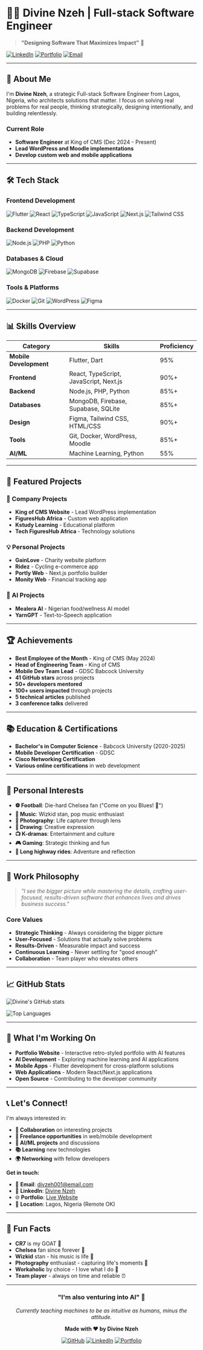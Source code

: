 # 👨‍💻 Divine Nzeh | Full-stack Software Engineer

> **"Designing Software That Maximizes Impact"** 🚀

[![LinkedIn](https://img.shields.io/badge/LinkedIn-0077B5?style=for-the-badge&logo=linkedin&logoColor=white)](https://www.linkedin.com/in/divine-nzeh-86201b255/)
[![Portfolio](https://img.shields.io/badge/Portfolio-FF5722?style=for-the-badge&logo=todoist&logoColor=white)](https://your-portfolio-url.com)
[![Email](https://img.shields.io/badge/Email-D14836?style=for-the-badge&logo=gmail&logoColor=white)](mailto:divzeh001@email.com)

---

## 🎯 **About Me**

I'm **Divine Nzeh**, a strategic Full-stack Software Engineer from Lagos, Nigeria, who architects solutions that matter. I focus on solving real problems for real people, thinking strategically, designing intentionally, and building relentlessly.

### **Current Role**
- **Software Engineer** at King of CMS (Dec 2024 - Present)
- **Lead WordPress and Moodle implementations**
- **Develop custom web and mobile applications**

---

## 🛠️ **Tech Stack**

### **Frontend Development**
![Flutter](https://img.shields.io/badge/Flutter-02569B?style=for-the-badge&logo=flutter&logoColor=white)
![React](https://img.shields.io/badge/React-20232A?style=for-the-badge&logo=react&logoColor=61DAFB)
![TypeScript](https://img.shields.io/badge/TypeScript-007ACC?style=for-the-badge&logo=typescript&logoColor=white)
![JavaScript](https://img.shields.io/badge/JavaScript-323330?style=for-the-badge&logo=javascript&logoColor=F7DF1E)
![Next.js](https://img.shields.io/badge/Next.js-000000?style=for-the-badge&logo=next.js&logoColor=white)
![Tailwind CSS](https://img.shields.io/badge/Tailwind_CSS-38B2AC?style=for-the-badge&logo=tailwind-css&logoColor=white)

### **Backend Development**
![Node.js](https://img.shields.io/badge/Node.js-43853D?style=for-the-badge&logo=node.js&logoColor=white)
![PHP](https://img.shields.io/badge/PHP-777BB4?style=for-the-badge&logo=php&logoColor=white)
![Python](https://img.shields.io/badge/Python-3776AB?style=for-the-badge&logo=python&logoColor=white)

### **Databases & Cloud**
![MongoDB](https://img.shields.io/badge/MongoDB-4EA94B?style=for-the-badge&logo=mongodb&logoColor=white)
![Firebase](https://img.shields.io/badge/Firebase-FFCA28?style=for-the-badge&logo=firebase&logoColor=black)
![Supabase](https://img.shields.io/badge/Supabase-3ECF8E?style=for-the-badge&logo=supabase&logoColor=white)

### **Tools & Platforms**
![Docker](https://img.shields.io/badge/Docker-2496ED?style=for-the-badge&logo=docker&logoColor=white)
![Git](https://img.shields.io/badge/Git-F05032?style=for-the-badge&logo=git&logoColor=white)
![WordPress](https://img.shields.io/badge/WordPress-21759B?style=for-the-badge&logo=wordpress&logoColor=white)
![Figma](https://img.shields.io/badge/Figma-F24E1E?style=for-the-badge&logo=figma&logoColor=white)

---

## 📊 **Skills Overview**

| Category | Skills | Proficiency |
|----------|--------|-------------|
| **Mobile Development** | Flutter, Dart | 95% |
| **Frontend** | React, TypeScript, JavaScript, Next.js | 90%+ |
| **Backend** | Node.js, PHP, Python | 85%+ |
| **Databases** | MongoDB, Firebase, Supabase, SQLite | 85%+ |
| **Design** | Figma, Tailwind CSS, HTML/CSS | 90%+ |
| **Tools** | Git, Docker, WordPress, Moodle | 85%+ |
| **AI/ML** | Machine Learning, Python | 55% |

---

## 🚀 **Featured Projects**

### **🎯 Company Projects**
- **King of CMS Website** - Lead WordPress implementation
- **FiguresHub Africa** - Custom web application
- **Kstudy Learning** - Educational platform
- **Tech FiguresHub Africa** - Technology solutions

### **💡 Personal Projects**
- **GainLove** - Charity website platform
- **Ridez** - Cycling e-commerce app
- **Portly Web** - Next.js portfolio builder
- **Monity Web** - Financial tracking app

### **🤖 AI Projects**
- **Mealera AI** - Nigerian food/wellness AI model
- **YarnGPT** - Text-to-Speech application

---

## 🏆 **Achievements**

- **Best Employee of the Month** - King of CMS (May 2024)
- **Head of Engineering Team** - King of CMS
- **Mobile Dev Team Lead** - GDSC Babcock University
- **41 GitHub stars** across projects
- **50+ developers mentored**
- **100+ users impacted** through projects
- **5 technical articles** published
- **3 conference talks** delivered

---

## 📚 **Education & Certifications**

- **Bachelor's in Computer Science** - Babcock University (2020-2025)
- **Mobile Developer Certification** - GDSC
- **Cisco Networking Certification**
- **Various online certifications** in web development

---

## 🎨 **Personal Interests**

- **⚽ Football**: Die-hard Chelsea fan ("Come on you Blues! 🔵")
- **🎵 Music**: Wizkid stan, pop music enthusiast
- **📸 Photography**: Life capturer through lens
- **🎨 Drawing**: Creative expression
- **📺 K-dramas**: Entertainment and culture
- **🎮 Gaming**: Strategic thinking and fun
- **🚗 Long highway rides**: Adventure and reflection

---

## 💼 **Work Philosophy**

> *"I see the bigger picture while mastering the details, crafting user-focused, results-driven software that enhances lives and drives business success."*

### **Core Values**
- **Strategic Thinking** - Always considering the bigger picture
- **User-Focused** - Solutions that actually solve problems
- **Results-Driven** - Measurable impact and success
- **Continuous Learning** - Never settling for "good enough"
- **Collaboration** - Team player who elevates others

---

## 📈 **GitHub Stats**

![Divine's GitHub stats](https://github-readme-stats.vercel.app/api?username=divo662&show_icons=true&theme=radical)

![Top Languages](https://github-readme-stats.vercel.app/api/top-langs/?username=divo662&layout=compact&theme=radical)

---

## 🌟 **What I'm Working On**

- **Portfolio Website** - Interactive retro-styled portfolio with AI features
- **AI Development** - Exploring machine learning and AI applications
- **Mobile Apps** - Flutter development for cross-platform solutions
- **Web Applications** - Modern React/Next.js applications
- **Open Source** - Contributing to the developer community

---

## 📞 **Let's Connect!**

I'm always interested in:
- **🤝 Collaboration** on interesting projects
- **💼 Freelance opportunities** in web/mobile development
- **🧠 AI/ML projects** and discussions
- **📚 Learning** new technologies
- **🌍 Networking** with fellow developers

**Get in touch:**
- 📧 **Email**: divzeh001@email.com
- 💼 **LinkedIn**: [Divine Nzeh](https://www.linkedin.com/in/divine-nzeh-86201b255/)
- 🌐 **Portfolio**: [Live Website](https://your-portfolio-url.com)
- 📍 **Location**: Lagos, Nigeria (Remote OK)

---

## 🎯 **Fun Facts**

- **CR7** is my GOAT 🐐
- **Chelsea** fan since forever 🔵
- **Wizkid** stan - his music is life 🎵
- **Photography** enthusiast - capturing life's moments 📸
- **Workaholic** by choice - I love what I do 💪
- **Team player** - always on time and reliable ⏰

---

<div align="center">

### **"I'm also venturing into AI" 🤖**

*Currently teaching machines to be as intuitive as humans, minus the attitude.*

**Made with ❤️ by Divine Nzeh**

[![GitHub](https://img.shields.io/badge/GitHub-100000?style=for-the-badge&logo=github&logoColor=white)](https://github.com/divo662)
[![LinkedIn](https://img.shields.io/badge/LinkedIn-0077B5?style=for-the-badge&logo=linkedin&logoColor=white)](https://www.linkedin.com/in/divine-nzeh-86201b255/)
[![Portfolio](https://img.shields.io/badge/Portfolio-FF5722?style=for-the-badge&logo=todoist&logoColor=white)](https://nzehdivine.vercel.app/)

</div> 

